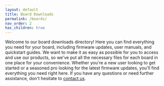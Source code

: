 ```yaml
---
layout: default
title: Board Downloads
permalink: /boards/
nav_order: 2
has_children: true
---
```

Welcome to our board downloads directory! Here you can find everything you need for your board, including firmware updates, user manuals, and quickstart guides. We want to make it as easy as possible for you to access and use our products, so we've put all the necessary files for each board in one place for your convenience. Whether you're a new user looking to get started or a seasoned pro looking for the latest firmware updates, you'll find everything you need right here. If you have any questions or need further assistance, don't hesitate to [contact us](/contact/).
